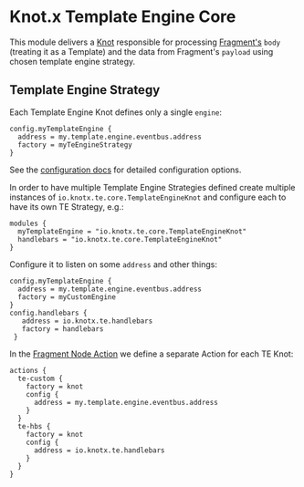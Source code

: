 # Knot.x Template Engine Core

This module delivers a [Knot](https://github.com/Knotx/knotx-fragments/tree/master/handler/api#knot)
responsible for processing [Fragment's](https://github.com/Knotx/knotx-fragments/tree/master/api#knotx-fragment-api)
`body` (treating it as a Template) and the data from Fragment's `payload` using chosen
template engine strategy.

## Template Engine Strategy
Each Template Engine Knot defines only a single `engine`:
```hocon
config.myTemplateEngine {
  address = my.template.engine.eventbus.address
  factory = myTeEngineStrategy
}
```
See the [configuration docs](https://github.com/Knotx/knotx-template-engine/blob/master/core/docs/asciidoc/dataobjects.adoc)
for detailed configuration options.

In order to have multiple Template Engine Strategies defined create multiple instances of `io.knotx.te.core.TemplateEngineKnot`
and configure each to have its own TE Strategy, e.g.:

```hocon
modules {
  myTemplateEngine = "io.knotx.te.core.TemplateEngineKnot"
  handlebars = "io.knotx.te.core.TemplateEngineKnot"
}
```

Configure it to listen on some `address` and other things:
```hocon
config.myTemplateEngine {
  address = my.template.engine.eventbus.address
  factory = myCustomEngine
}
config.handlebars {
   address = io.knotx.te.handlebars
   factory = handlebars
 }

```

In the [Fragment Node Action](https://github.com/Knotx/knotx-fragments/tree/master/task/factory/default#action-node-factory) we
define a separate Action for each TE Knot:
```hocon
actions {
  te-custom {
    factory = knot
    config {
      address = my.template.engine.eventbus.address
    }
  }
  te-hbs {
    factory = knot
    config {
      address = io.knotx.te.handlebars
    }
  }
}
```
